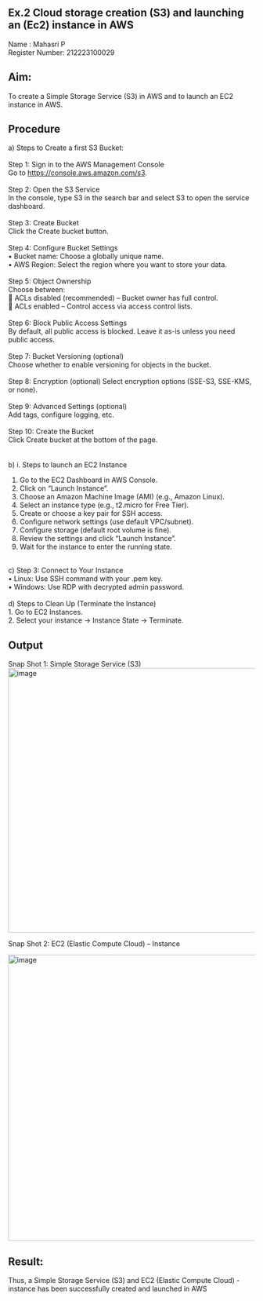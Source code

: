 ## Ex.2 Cloud storage creation (S3) and launching an (Ec2) instance in AWS

Name : Mahasri P <br>
Register Number: 212223100029

## Aim:
To create a Simple Storage Service (S3) in AWS and to launch an EC2 instance in AWS. <br> 
## Procedure
a)	Steps to Create a first S3 Bucket: <br> <br> 
Step 1: Sign in to the AWS Management Console <br>
Go to https://console.aws.amazon.com/s3. <br> <br> 
Step 2: Open the S3 Service <br>
In the console, type S3 in the search bar and select S3 to open the service dashboard. <br> <br> 
Step 3: Create Bucket <br> 
Click the Create bucket button. <br> <br> 
Step 4: Configure Bucket Settings <br> 
•	Bucket name: Choose a globally unique name. <br>
•	AWS Region: Select the region where you want to store your data. <br> <br> 
Step 5: Object Ownership <br> 
Choose between: <br>
	ACLs disabled (recommended) – Bucket owner has full control. <br>
	ACLs enabled – Control access via access control lists. <br> <br> 
Step 6: Block Public Access Settings <br> 
By default, all public access is blocked. Leave it as-is unless you need public access. <br> <br> 
Step 7: Bucket Versioning (optional) <br>
Choose whether to enable versioning for objects in the bucket. <br> <br> 
Step 8: Encryption (optional) 
Select encryption options (SSE-S3, SSE-KMS, or none). <br> <br> 
Step 9: Advanced Settings (optional) <br>
Add tags, configure logging, etc. <br> <br> 
Step 10: Create the Bucket <br>
Click Create bucket at the bottom of the page. <br>  <br>  
b)	i. Steps to launch an EC2 Instance <br>
1.	Go to the EC2 Dashboard in AWS Console. <br> 
2.	Click on “Launch Instance”. <br>
3.	Choose an Amazon Machine Image (AMI) (e.g., Amazon Linux). <br>
4.	Select an instance type (e.g., t2.micro for Free Tier). <br>
5.	Create or choose a key pair for SSH access. <br>
6.	Configure network settings (use default VPC/subnet). <br>
7.	Configure storage (default root volume is fine). <br>
8.	Review the settings and click “Launch Instance”. <br>
9.	Wait for the instance to enter the running state. <br>
<br> 
c)	Step 3: Connect to Your Instance <br>
•	Linux: Use SSH command with your .pem key. <br>
•	Windows: Use RDP with decrypted admin password. <br>
<br> 
d)	Steps to Clean Up (Terminate the Instance) <br>
1.	Go to EC2 Instances. <br>
2.	Select your instance → Instance State → Terminate. <br>


## Output 

Snap Shot 1: Simple Storage Service (S3)
 <img width="1004" height="539" alt="image" src="https://github.com/user-attachments/assets/0b9991b1-3d39-40e5-b7b9-f2d320762a80" />


Snap Shot 2:  EC2 (Elastic Compute Cloud) – Instance

<img width="981" height="583" alt="image" src="https://github.com/user-attachments/assets/2d8fab35-6b9c-40a2-9044-8feb871f3a6f" />




## Result:
Thus, a Simple Storage Service (S3) and EC2 (Elastic Compute Cloud) - instance has been successfully created and launched in AWS
 
